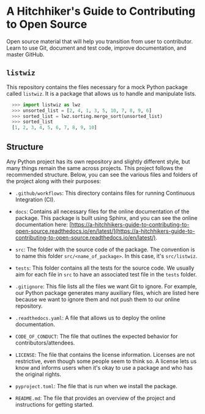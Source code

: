 # A Hitchhiker's Guide to Contributing to Open Source

Open source material that will help you transition from user to contributor.
Learn to use Git, document and test code, improve documentation, and master
GitHub.

## `listwiz`

This repository contains the files necessary for a mock Python package called
`listwiz`. It is a package that allows us to handle and manipulate lists.

```python
  >>> import listwiz as lwz
  >>> unsorted_list = [2, 4, 1, 3, 5, 10, 7, 8, 9, 6]
  >>> sorted_list = lwz.sorting.merge_sort(unsorted_list)
  >>> sorted_list
  [1, 2, 3, 4, 5, 6, 7, 8, 9, 10]
```

## Structure

Any Python project has its own repository and slightly different style, but many
things remain the same across projects. This project follows the recommended
structure. Below, you can see the various files and folders of the project along
with their purposes:

- `.github/workflows`: This directory contains files for running Continuous
  Integration (CI).

- `docs`: Contains all necessary files for the online documentation of the
  package. This package is built using Sphinx, and you can see the online
  documentation here:
  [https://a-hitchhikers-guide-to-contributing-to-open-source.readthedocs.io/en/latest/](https://a-hitchhikers-guide-to-contributing-to-open-source.readthedocs.io/en/latest/).

- `src`: The folder with the source code of the package. The convention is to
  name this folder `src/<name_of_package>`. In this case, it's `src/listwiz`.

- `tests`: This folder contains all the tests for the source code. We usually
  aim for each file in `src` to have an associated test file in the `tests`
  folder.

- `.gitignore`: This file lists all the files we want Git to ignore. For
  example, our Python package generates many auxiliary files, which are listed
  here because we want to ignore them and not push them to our online
  repository.

- `.readthedocs.yaml`: A file that allows us to deploy the online documentation.

- `CODE_OF_CONDUCT`: The file that outlines the expected behavior for
  contributors/attendees.

- `LICENSE`: The file that contains the license information. Licenses are not
  restrictive, even though some people seem to think so. A license lets us know
  and informs users when it's okay to use a package and who has the original
  rights.

- `pyproject.toml`: The file that is run when we install the package.

- `README.md`: The file that provides an overview of the project and
  instructions for getting started.
